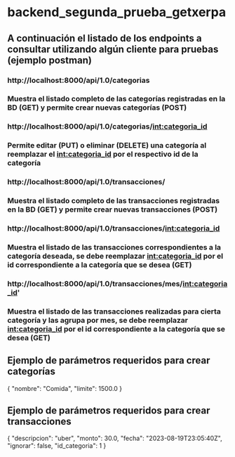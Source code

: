 # backend_segunda_prueba_getxerpa

## A continuación el listado de los endpoints a consultar utilizando algún cliente para pruebas (ejemplo postman)

### http://localhost:8000/api/1.0/categorias 
### Muestra el listado completo de las categorías registradas en la BD (GET) y permite crear nuevas categorías (POST)

### http://localhost:8000/api/1.0/categorias/<int:categoria_id>
### Permite editar (PUT) o eliminar (DELETE) una categoría al reemplazar el <int:categoria_id> por el respectivo id de la categoría

### http://localhost:8000/api/1.0/transacciones/
### Muestra el listado completo de las transacciones registradas en la BD (GET) y permite crear nuevas transacciones (POST)

### http://localhost:8000/api/1.0/transacciones/<int:categoria_id>
### Muestra el listado de las transacciones correspondientes a la categoría deseada, se debe reemplazar <int:categoria_id> por el id correspondiente a la categoría que se desea (GET)

### http://localhost:8000/api/1.0/transacciones/mes/<int:categoria_id>'
### Muestra el listado de las transacciones realizadas para cierta categoría y las agrupa por mes, se debe reemplazar <int:categoria_id> por el id correspondiente a la categoría que se desea (GET)

## Ejemplo de parámetros requeridos para crear categorías

{
  "nombre": "Comida",
  "limite": 1500.0
}

## Ejemplo de parámetros requeridos para crear transacciones

{
  "descripcion": "uber",
  "monto": 30.0,
  "fecha": "2023-08-19T23:05:40Z",
  "ignorar": false,
  "id_categoria": 1
}
